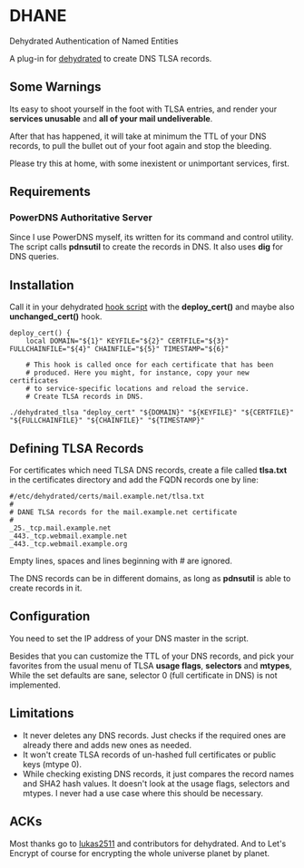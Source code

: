 # DHANE
Dehydrated Authentication of Named Entities

A plug-in for [dehydrated](https://github.com/dehydrated-io/dehydrated) to create DNS TLSA records.

## Some Warnings

Its easy to shoot yourself in the foot with TLSA entries, and render your **services unusable** and **all of your mail undeliverable**. 

After that has happened, it will take at minimum the TTL of your DNS records, to pull the bullet out of your foot again and stop the bleeding.

Please try this at home, with some inexistent or unimportant services, first.

## Requirements

### PowerDNS Authoritative Server
Since I use PowerDNS myself, its written for its command and control utility.
The script calls **pdnsutil** to create the records in DNS.
It also uses **dig** for DNS queries.

## Installation
Call it in your dehydrated [hook script](https://github.com/dehydrated-io/dehydrated/blob/master/docs/examples/hook.sh) with the **deploy_cert()** and maybe also **unchanged_cert()** hook.

```
deploy_cert() {
    local DOMAIN="${1}" KEYFILE="${2}" CERTFILE="${3}" FULLCHAINFILE="${4}" CHAINFILE="${5}" TIMESTAMP="${6}"

    # This hook is called once for each certificate that has been
    # produced. Here you might, for instance, copy your new certificates
    # to service-specific locations and reload the service.
    # Create TLSA records in DNS.

./dehydrated_tlsa "deploy_cert" "${DOMAIN}" "${KEYFILE}" "${CERTFILE}" "${FULLCHAINFILE}" "${CHAINFILE}" "${TIMESTAMP}"

```

## Defining TLSA Records

For certificates which need TLSA DNS records, create a file called **tlsa.txt** in the certificates directory and add the FQDN records one by line:

```
#/etc/dehydrated/certs/mail.example.net/tlsa.txt
#
# DANE TLSA records for the mail.example.net certificate
#
_25._tcp.mail.example.net
_443._tcp.webmail.example.net
_443._tcp.webmail.example.org

```
Empty lines, spaces and lines beginning with # are ignored.

The DNS records can be in different domains, as long as **pdnsutil** is able to create records in it.

## Configuration

You need to set the IP address of your DNS master in the script. 

Besides that you can customize the TTL of your DNS records, and pick your favorites from the usual menu of TLSA **usage flags**, **selectors** and **mtypes**, While the set defaults are sane, selector 0 (full certificate in DNS) is not implemented.

## Limitations

 * It never deletes any DNS records. Just checks if the required ones are already there and adds new ones as needed.
 * It won't create TLSA records of un-hashed full certificates or public keys (mtype 0). 
 * While checking existing DNS records, it just compares the record names and SHA2 hash values. It doesn't look at the usage flags, selectors and mtypes. I never had a use case where this should be necessary.

## ACKs

Most thanks go to [lukas2511](https://github.com/lukas2511) and contributors for dehydrated. And to Let's Encrypt of course for encrypting the whole universe planet by planet.
